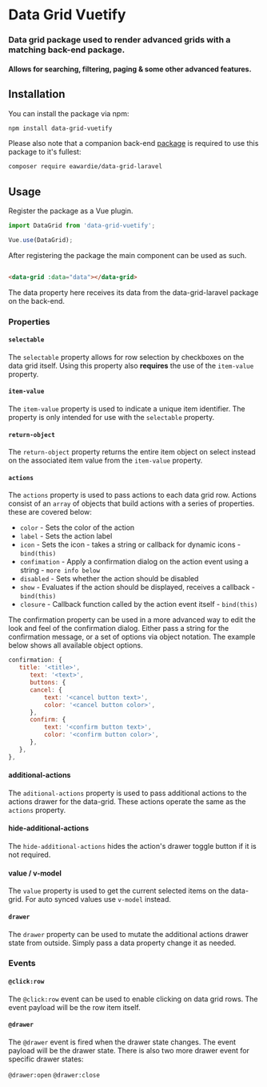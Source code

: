 # Data Grid Vuetify

### Data grid package used to render advanced grids with a matching back-end package.

#### Allows for searching, filtering, paging & some other advanced features.

## Installation

You can install the package via npm:

```bash
npm install data-grid-vuetify
```

Please also note that a companion back-end [package](https://github.com/EA-Wardie/data-grid-laravel) is required to use this package to it's fullest:

```bash
composer require eawardie/data-grid-laravel
```

## Usage
Register the package as a Vue plugin.

```javascript
import DataGrid from 'data-grid-vuetify';

Vue.use(DataGrid);
```

After registering the package the main component can be used as such.

```html

<data-grid :data="data"></data-grid>
```

The data property here receives its data from the data-grid-laravel package on the back-end.

### Properties

#### `selectable`
The `selectable` property allows for row selection by checkboxes on the data grid itself.
Using this property also **requires** the use of the `item-value` property.

#### `item-value`
The `item-value` property is used to indicate a unique item identifier.
The property is only intended for use with the `selectable` property.

#### `return-object`
The `return-object` property returns the entire item object on select instead on the associated item value from the `item-value` property.

#### `actions`
The `actions` property is used to pass actions to each data grid row.
Actions consist of an `array` of objects that build actions with a series of properties.
these are covered below:

- `color` - Sets the color of the action
- `label` - Sets the action label
- `icon` - Sets the icon - takes a string or callback for dynamic icons - `bind(this)`
- `confimation` - Apply a confirmation dialog on the action event using a string - `more info below`
- `disabled` - Sets whether the action should be disabled
- `show` - Evaluates if the action should be displayed, receives a callback - `bind(this)`
- `closure` - Callback function called by the action event itself - `bind(this)`

The confirmation property can be used in a more advanced way to edit the look and feel of the confirmation dialog.
Either pass a string for the confirmation message, or a set of options via object notation.
The example below shows all available object options.

```javascript
confirmation: {
   title: '<title>',
      text: '<text>',
      buttons: {
      cancel: {
          text: '<cancel button text>',
          color: '<cancel button color>',
      },
      confirm: {
          text: '<confirm button text>',
          color: '<confirm button color>',
      },
   },
},
```

#### additional-actions
The `aditional-actions` property is used to pass additional actions to the actions drawer for the data-grid.
These actions operate the same as the `actions` property.

#### hide-additional-actions
The `hide-additional-actions` hides the action's drawer toggle button if it is not required.

#### value / v-model
The `value` property is used to get the current selected items on the data-grid.
For auto synced values use `v-model` instead.

#### `drawer`
The `drawer` property can be used to mutate the additional actions drawer state from outside.
Simply pass a data property change it as needed.

### Events

#### `@click:row`
The `@click:row` event can be used to enable clicking on data grid rows.
The event payload will be the row item itself.

#### `@drawer`

The `@drawer` event is fired when the drawer state changes.
The event payload will be the drawer state.
There is also two more drawer event for specific drawer states:

`@drawer:open`
`@drawer:close`
